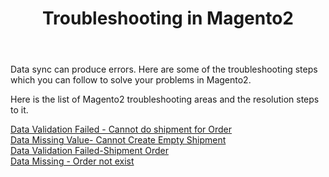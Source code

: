 ﻿---
title: "Troubleshooting in Magento2"
toc: true
tag: developers
category: "Connectors"
menus: 
    magentoconnector:
        title: "Troubleshooting in Magento2"
        weight: 5
        icon: fa fa-file-word-o
        identifier: magentotroubleshooting
---

Data sync can produce errors. Here are some of the troubleshooting steps which you can follow 
to solve your problems in Magento2.

Here is the list of Magento2 troubleshooting areas and the resolution steps to it.

[Data Validation Failed - Cannot do shipment for Order](/connectors/cannot-do-shipment/)    
[Data Missing Value- Cannot Create Empty Shipment](/connectors/empty-order/)    
[Data Validation Failed-Shipment Order](/connectors/failed-internal-error/)    
[Data Missing - Order not exist](/connectors/order-notexist/)    
